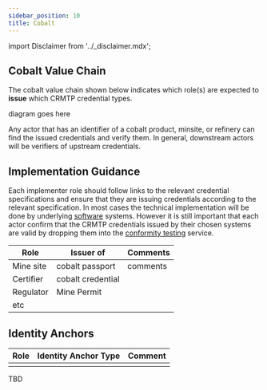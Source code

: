 ```yaml
---
sidebar_position: 10
title: Cobalt
---
```


import Disclaimer from '../\_disclaimer.mdx';

<Disclaimer />

## Cobalt Value Chain

The cobalt value chain shown below indicates which role(s) are expected to **issue** which CRMTP credential types. 

diagram goes here

Any actor that has an identifier of a cobalt product, minsite, or refinery can find the issued credentials and verify them.  In general, downstream actors will be verifiers of upstream credentials. 

## Implementation Guidance

Each implementer role should follow links to the relevant credential specifications and ensure that they are issuing credentials according to the relevant specification. In most cases the technical implementation will be done by underlying [software](../register/Software) systems. However it is still important that each actor confirm that the CRMTP credentials issued by their chosen systems are valid by dropping them into the [conformity testing](Testing) service. 

|Role|Issuer of|Comments|
|--|--|--|
|Mine site|cobalt passport|comments |
|Certifier |cobalt credential| |
|Regulator|Mine Permit| |
|etc| | |


## Identity Anchors


|Role|Identity Anchor Type|Comment|
|--|--|--|
| | | |




TBD







